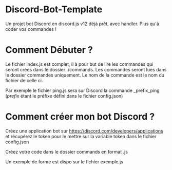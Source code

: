 # Discord-Bot-Template
Un projet bot Discord en discord.js v12 déjà prêt, avec handler. Plus qu'à coder vos commandes !


# Comment Débuter ?

Le fichier index.js est complet, il à pour but  de lire les commandes qui seront crées dans le dossier ./commands.
Les commandes seront lues dans le dossier commandes uniquement. Le nom de la commande est le nom du fichier de celle ci.

Par exemple le fichier ping.js sera sur Discord la commande _prefix_ping (_prefix_ étant le préfixe défini dans le fichier config.json)


# Comment créer mon bot Discord ?

Créez une application bot sur https://discord.com/developers/applications et récupérez le token pour le mettre sur la variable token dans le fichier config.json


Créez votre code dans le dossier commands en format <nom>.js

Un exemple de forme est dispo sur le fichier exemple.js
